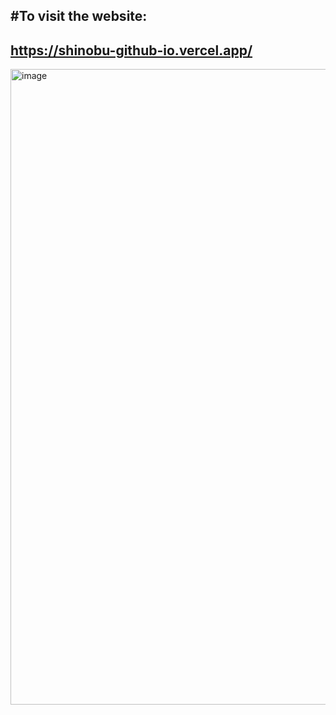 #To visit the website:
--
https://shinobu-github-io.vercel.app/
--
<img width="1722" height="1017" alt="image" src="https://github.com/user-attachments/assets/85e9edc0-3d7e-4301-9250-3041734a0368" />


